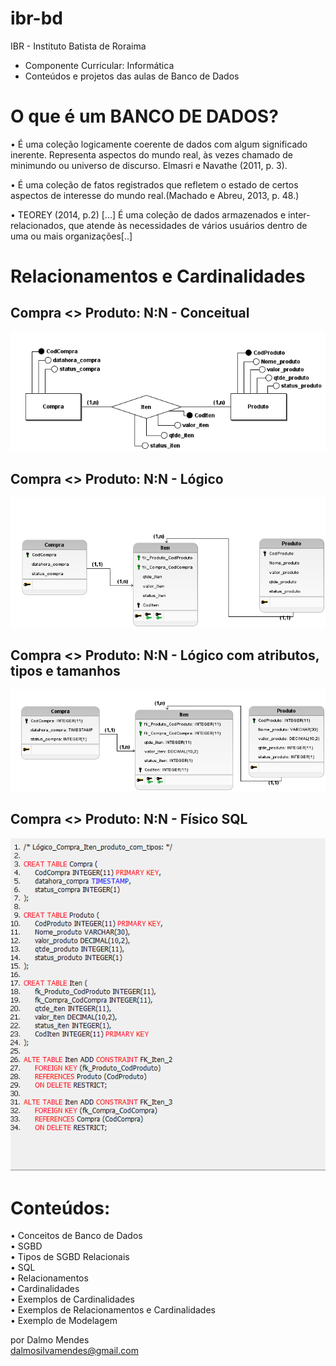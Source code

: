 # ibr-bd
IBR - Instituto Batista de Roraima <br> 
- Componente Curricular: Informática <br>
- Conteúdos e projetos das aulas de Banco de Dados <br> 

# O que é um BANCO DE DADOS?<br>

• É uma coleção logicamente coerente de dados com algum significado
inerente. Representa aspectos do mundo real, às vezes chamado de
minimundo ou universo de discurso. Elmasri e Navathe (2011, p. 3). <br>

• É uma coleção de fatos registrados que refletem o estado de certos
aspectos de interesse do mundo real.(Machado e Abreu, 2013, p. 48.)<br>

• TEOREY (2014, p.2) [...] É uma coleção de dados armazenados e inter-relacionados, que atende às necessidades de vários usuários dentro
de uma ou mais organizações[..] <br>

# Relacionamentos e Cardinalidades

## Compra <> Produto: N:N - Conceitual
<img src="https://github.com/DalmoMendes/ibr-bd/blob/master/compra-produto/01-Conceitual.png"/>

## Compra <> Produto: N:N - Lógico
<img src="https://github.com/DalmoMendes/ibr-bd/blob/master/compra-produto/02-Logico.png"/>

## Compra <> Produto: N:N - Lógico com atributos, tipos e tamanhos
<img src="https://github.com/DalmoMendes/ibr-bd/blob/master/compra-produto/02-Logico-update.png"/>

## Compra <> Produto: N:N - Físico SQL
<img src="https://github.com/DalmoMendes/ibr-bd/blob/master/compra-produto/02-Logico-SQL-Fisico.png"/>

# Conteúdos:
• Conceitos de Banco de Dados<br>
• SGBD<br>
• Tipos de SGBD Relacionais<br>
• SQL<br>
• Relacionamentos<br>
• Cardinalidades<br>
• Exemplos de Cardinalidades<br>
• Exemplos de Relacionamentos e Cardinalidades<br>
• Exemplo de Modelagem<br>

por Dalmo Mendes <br>
dalmosilvamendes@gmail.com
